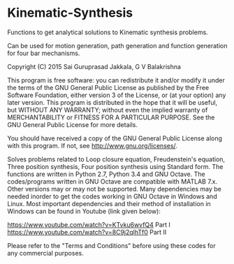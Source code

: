 # Kinematic-Synthesis
Functions to get analytical solutions to Kinematic synthesis problems.

Can be used for motion generation, path generation and function generation for four bar mechanisms.

Copyright (C) 2015 Sai Guruprasad Jakkala, G V Balakrishna

 This program is free software: you can redistribute it and/or modify
 it under the terms of the GNU General Public License as published by
 the Free Software Foundation, either version 3 of the License, or
 (at your option) any later version.
 This program is distributed in the hope that it will be useful,
 but WITHOUT ANY WARRANTY; without even the implied warranty of
 MERCHANTABILITY or FITNESS FOR A PARTICULAR PURPOSE.  See the
 GNU General Public License for more details.

 You should have received a copy of the GNU General Public License
 along with this program.  If not, see <http://www.gnu.org/licenses/>.

Solves problems related to Loop closure equation, Freudenstein's equation, Three position synthesis, Four position synthesis using Standard form. 
The functions are written in Python 2.7, Python 3.4 and GNU Octave. The codes/programs written in GNU Octave are compatible with MATLAB 7.x. Other versions may or may not be supported. Many dependencies may be needed inorder to get the codes working in GNU Octave in Windows and Linux. Most important dependencies and their method of installation in Windows can be found in Youtube (link given below):

<https://www.youtube.com/watch?v=KTvku6wvfQ4> Part I 
<https://www.youtube.com/watch?v=8C9j2qlhTf0> Part II 

Please refer to the "Terms and Conditions" before using these codes for any commercial purposes.

